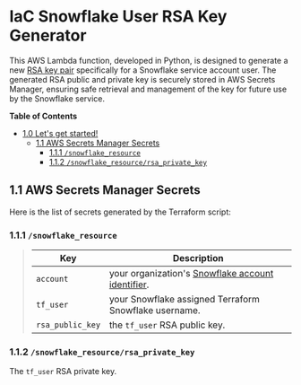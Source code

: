 # IaC Snowflake User RSA Key Generator
This AWS Lambda function, developed in Python, is designed to generate a new [RSA key pair](https://github.com/j3-signalroom/j3-techstack-lexicon/blob/main/cryptographic-glossary.md#rsa-key-pair) specifically for a Snowflake service account user.  The generated RSA public and private key is securely stored in AWS Secrets Manager, ensuring safe retrieval and management of the key for future use by the Snowflake service.

**Table of Contents**

<!-- toc -->
+ [1.0 Let's get started!](#10-lets-get-started)
    - [1.1 AWS Secrets Manager Secrets](#11-aws-secrets-manager-secrets)
        + [1.1.1 `/snowflake_resource`](#111-snowflake_resource)
        + [1.1.2 `/snowflake_resource/rsa_private_key`](#112-snowflake_resourcersa_private_key)
<!-- tocstop -->

## 1.1 AWS Secrets Manager Secrets
Here is the list of secrets generated by the Terraform script:

### 1.1.1 `/snowflake_resource`
> Key|Description
> -|-
> `account`|your organization's [Snowflake account identifier](https://docs.snowflake.com/en/user-guide/admin-account-identifier).
> `tf_user`|your Snowflake assigned Terraform Snowflake username.
> `rsa_public_key`|the `tf_user` RSA public key.

### 1.1.2 `/snowflake_resource/rsa_private_key`
The `tf_user` RSA private key.